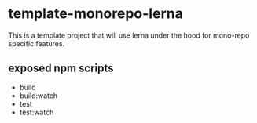 # template-monorepo-lerna

This is a template project that will use lerna under the hood for mono-repo specific features.

## exposed npm scripts

- build
- build:watch
- test
- test:watch
